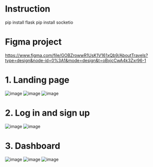 # Instruction
pip install flask
pip install socketio

# Figma project
https://www.figma.com/file/GOBZrowwR1UsK1V161xQb9/AboutTravels?type=design&node-id=0%3A1&mode=design&t=oBxjcCwA4k3Zxr96-1

# 1. Landing page
![image](https://github.com/PawelIsMe/AboutEverything/assets/107412394/d399ad43-7c81-43b4-8260-49cab29b4f0c)
![image](https://github.com/PawelIsMe/AboutEverything/assets/107412394/28e65e7f-c382-43b1-b6e1-df86af1d52ea)
![image](https://github.com/PawelIsMe/AboutEverything/assets/107412394/ccd13ce9-50ec-4421-b07c-e6ff5b9c830f)

# 2. Log in and sign up
![image](https://github.com/PawelIsMe/AboutEverything/assets/107412394/dbb8bb69-aaae-47a0-965f-1d51f8ba57b3)
![image](https://github.com/PawelIsMe/AboutEverything/assets/107412394/2e8e91c4-c247-4b66-99ab-74b84bf10216)

# 3. Dashboard
![image](https://github.com/PawelIsMe/AboutEverything/assets/107412394/29ad6928-5383-4470-b828-0453afca6812)
![image](https://github.com/PawelIsMe/AboutEverything/assets/107412394/6fdd3b4d-50ef-4f6f-91f8-aaa1d34c5f94)
![image](https://github.com/PawelIsMe/AboutEverything/assets/107412394/8c92d1df-6643-4423-bb3c-18e5be6f4771)

